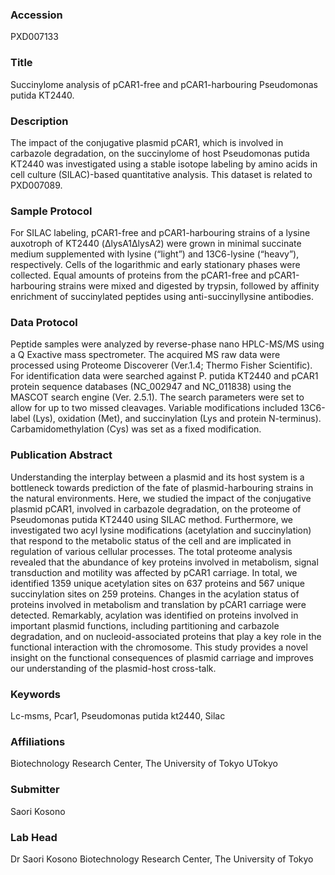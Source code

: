 ### Accession
PXD007133

### Title
Succinylome analysis of pCAR1-free and pCAR1-harbouring Pseudomonas putida KT2440.

### Description
The impact of the conjugative plasmid pCAR1, which is involved in carbazole degradation, on the succinylome of host Pseudomonas putida KT2440 was investigated using a stable isotope labeling by amino acids in cell culture (SILAC)-based quantitative analysis. This dataset is related to PXD007089.

### Sample Protocol
For SILAC labeling, pCAR1-free and pCAR1-harbouring strains of a lysine auxotroph of KT2440 (ΔlysA1ΔlysA2) were grown in minimal succinate medium supplemented with lysine (“light”) and 13C6-lysine (“heavy”), respectively. Cells of the logarithmic and early stationary phases were collected. Equal amounts of proteins from the pCAR1-free and pCAR1-harbouring strains were mixed and digested by trypsin, followed by affinity enrichment of succinylated peptides using anti-succinyllysine antibodies.

### Data Protocol
Peptide samples were analyzed by reverse-phase nano HPLC-MS/MS using a Q Exactive mass spectrometer. The acquired MS raw data were processed using Proteome Discoverer (Ver.1.4; Thermo Fisher Scientific). For identification data were searched against P. putida KT2440 and pCAR1 protein sequence databases (NC_002947 and NC_011838) using the MASCOT search engine (Ver. 2.5.1). The search parameters were set to allow for up to two missed cleavages. Variable modifications included 13C6-label (Lys), oxidation (Met), and succinylation (Lys and protein N-terminus). Carbamidomethylation (Cys) was set as a fixed modification.

### Publication Abstract
Understanding the interplay between a plasmid and its host system is a bottleneck towards prediction of the fate of plasmid-harbouring strains in the natural environments. Here, we studied the impact of the conjugative plasmid pCAR1, involved in carbazole degradation, on the proteome of Pseudomonas putida KT2440 using SILAC method. Furthermore, we investigated two acyl lysine modifications (acetylation and succinylation) that respond to the metabolic status of the cell and are implicated in regulation of various cellular processes. The total proteome analysis revealed that the abundance of key proteins involved in metabolism, signal transduction and motility was affected by pCAR1 carriage. In total, we identified 1359 unique acetylation sites on 637 proteins and 567 unique succinylation sites on 259 proteins. Changes in the acylation status of proteins involved in metabolism and translation by pCAR1 carriage were detected. Remarkably, acylation was identified on proteins involved in important plasmid functions, including partitioning and carbazole degradation, and on nucleoid-associated proteins that play a key role in the functional interaction with the chromosome. This study provides a novel insight on the functional consequences of plasmid carriage and improves our understanding of the plasmid-host cross-talk.

### Keywords
Lc-msms, Pcar1, Pseudomonas putida kt2440, Silac

### Affiliations
Biotechnology Research Center, The University of Tokyo
UTokyo

### Submitter
Saori Kosono

### Lab Head
Dr Saori Kosono
Biotechnology Research Center, The University of Tokyo


